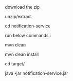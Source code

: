 download the zip

unzip/extract

cd notification-service

run below commands :

mvn clean

mvn clean install

cd target/

java -jar notification-service.jar
